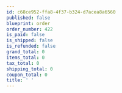 ```yaml
---
id: c68ce952-ffa8-4f37-b324-d7acea8a6560
published: false
blueprint: order
order_number: 422
is_paid: false
is_shipped: false
is_refunded: false
grand_total: 0
items_total: 0
tax_total: 0
shipping_total: 0
coupon_total: 0
title: ' '
---
```


